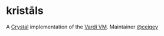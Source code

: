 # kristāls
A [Crystal](https://crystal-lang.org) implementation of the [Vardi VM](https://github.com/vardivm/). Maintainer [@ceigey](https://github.com/ceigey)
